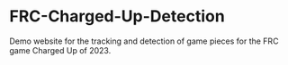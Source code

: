 # FRC-Charged-Up-Detection
Demo website for the tracking and detection of game pieces for the FRC game Charged Up of 2023.
